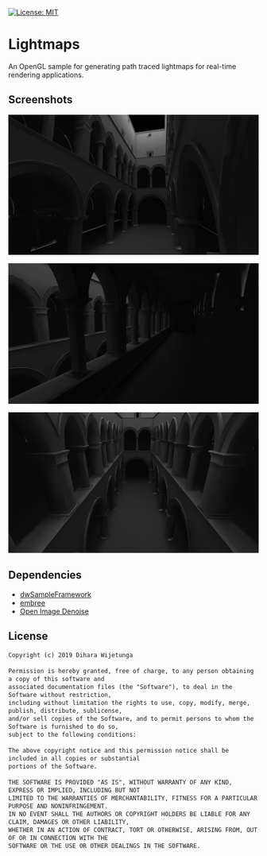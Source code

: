 [![License: MIT](https://img.shields.io/packagist/l/doctrine/orm.svg)](https://opensource.org/licenses/MIT)

# Lightmaps
An OpenGL sample for generating path traced lightmaps for real-time rendering applications.

## Screenshots

![Lightmaps](data/screenshot_1.JPG)

![Lightmaps](data/screenshot_2.JPG)

![Lightmaps](data/screenshot_3.JPG)

## Dependencies
* [dwSampleFramework](https://github.com/diharaw/dwSampleFramework) 
* [embree](https://https://github.com/embree/embree) 
* [Open Image Denoise](https://github.com/OpenImageDenoise/oidn) 

## License
```
Copyright (c) 2019 Dihara Wijetunga

Permission is hereby granted, free of charge, to any person obtaining a copy of this software and 
associated documentation files (the "Software"), to deal in the Software without restriction, 
including without limitation the rights to use, copy, modify, merge, publish, distribute, sublicense,
and/or sell copies of the Software, and to permit persons to whom the Software is furnished to do so, 
subject to the following conditions:

The above copyright notice and this permission notice shall be included in all copies or substantial
portions of the Software.

THE SOFTWARE IS PROVIDED "AS IS", WITHOUT WARRANTY OF ANY KIND, EXPRESS OR IMPLIED, INCLUDING BUT NOT 
LIMITED TO THE WARRANTIES OF MERCHANTABILITY, FITNESS FOR A PARTICULAR PURPOSE AND NONINFRINGEMENT. 
IN NO EVENT SHALL THE AUTHORS OR COPYRIGHT HOLDERS BE LIABLE FOR ANY CLAIM, DAMAGES OR OTHER LIABILITY,
WHETHER IN AN ACTION OF CONTRACT, TORT OR OTHERWISE, ARISING FROM, OUT OF OR IN CONNECTION WITH THE 
SOFTWARE OR THE USE OR OTHER DEALINGS IN THE SOFTWARE.
```